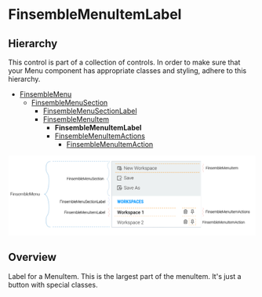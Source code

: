 # FinsembleMenuItemLabel

## Hierarchy
This control is part of a collection of controls. In order to make sure that your Menu component has appropriate classes and styling, adhere to this hierarchy.

* [FinsembleMenu](../FinsembleMenu/README.md)
    * [FinsembleMenuSection](../FinsembleMenuSection/README.md)
        * [FinsembleMenuSectionLabel](../FinsembleMenuSectionLabel/README.md)
        * [FinsembleMenuItem](../FinsembleMenuItem/README.md)
            * **FinsembleMenuItemLabel**
            * [FinsembleMenuItemActions](../FinsembleMenuItemActions/README.md)
                * [FinsembleMenuItemAction](../FinsembleMenuItemAction/README.md)

![](../FinsembleMenu/annotated-menus-transparent.png)

## Overview
Label for a MenuItem. This is the largest part of the menuItem. It's just a button with special classes.
